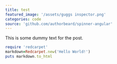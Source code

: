 ```yaml
---
title: test
featured_image: '/assets/guggs inspector.png'
categories: code
source: 'github.com/authorbeard/spinner-angular'
---
```


This is some dummy text for the post. 

```ruby
require 'redcarpet'
markdown=Redcarpet.new('Hello World!')
puts markdown.to_html
```